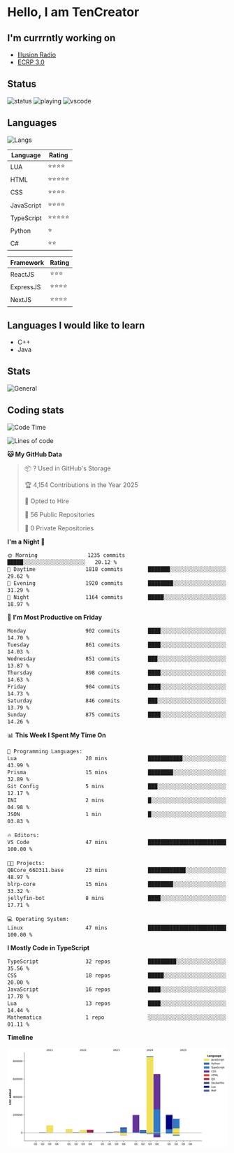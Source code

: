 # Hello, I am TenCreator

## I'm currrntly working on
- [Illusion Radio](https://illusionradio.co.uk/)
- [ECRP 3.0](http://github.com/Emerald-Coast-Roleplay/)

## Status
![status](https://api.statusbadges.me/badge/status/518334475038359555?simple=true&style=for-the-badge)
![playing](https://api.statusbadges.me/badge/playing/518334475038359555?style=for-the-badge)
![vscode](https://api.statusbadges.me/badge/vscode/518334475038359555?style=for-the-badge)

## Languages
![Langs](https://github-readme-stats.vercel.app/api/top-langs/?username=tencreator&layout=compact&theme=radical)


|Language|Rating|
|--------|------|
|LUA|⭐️⭐️⭐️⭐️|
|HTML|⭐️⭐️⭐️⭐️⭐️|
|CSS|⭐️⭐️⭐️⭐️|
|JavaScript|⭐️⭐️⭐️⭐️|
|TypeScript|⭐️⭐️⭐️⭐️⭐️|
|Python|⭐️|
|C#|⭐️⭐️ |

|Framework|Rating|
|--------|------|
|ReactJS|⭐️⭐️⭐|
|ExpressJS|⭐️⭐️⭐️⭐️|
|NextJS|⭐️⭐️⭐⭐️|

## Languages I would like to learn
- C++
- Java

## Stats
![General](https://github-readme-stats.vercel.app/api?username=tencreator&show_icons=true&theme=radical)

## Coding stats

<!--START_SECTION:waka-->
![Code Time](http://img.shields.io/badge/Code%20Time-637%20hrs%2016%20mins-blue)

![Lines of code](https://img.shields.io/badge/From%20Hello%20World%20I%27ve%20Written-2.4%20million%20lines%20of%20code-blue)

**🐱 My GitHub Data** 

> 📦 ? Used in GitHub's Storage 
 > 
> 🏆 4,154 Contributions in the Year 2025
 > 
> 💼 Opted to Hire
 > 
> 📜 56 Public Repositories 
 > 
> 🔑 0 Private Repositories 
 > 
**I'm a Night 🦉** 

```text
🌞 Morning                1235 commits        █████░░░░░░░░░░░░░░░░░░░░   20.12 % 
🌆 Daytime                1818 commits        ███████░░░░░░░░░░░░░░░░░░   29.62 % 
🌃 Evening                1920 commits        ████████░░░░░░░░░░░░░░░░░   31.29 % 
🌙 Night                  1164 commits        █████░░░░░░░░░░░░░░░░░░░░   18.97 % 
```
📅 **I'm Most Productive on Friday** 

```text
Monday                   902 commits         ████░░░░░░░░░░░░░░░░░░░░░   14.70 % 
Tuesday                  861 commits         ████░░░░░░░░░░░░░░░░░░░░░   14.03 % 
Wednesday                851 commits         ███░░░░░░░░░░░░░░░░░░░░░░   13.87 % 
Thursday                 898 commits         ████░░░░░░░░░░░░░░░░░░░░░   14.63 % 
Friday                   904 commits         ████░░░░░░░░░░░░░░░░░░░░░   14.73 % 
Saturday                 846 commits         ███░░░░░░░░░░░░░░░░░░░░░░   13.79 % 
Sunday                   875 commits         ████░░░░░░░░░░░░░░░░░░░░░   14.26 % 
```


📊 **This Week I Spent My Time On** 

```text
💬 Programming Languages: 
Lua                      20 mins             ███████████░░░░░░░░░░░░░░   43.99 % 
Prisma                   15 mins             ████████░░░░░░░░░░░░░░░░░   32.89 % 
Git Config               5 mins              ███░░░░░░░░░░░░░░░░░░░░░░   12.17 % 
INI                      2 mins              █░░░░░░░░░░░░░░░░░░░░░░░░   04.98 % 
JSON                     1 min               █░░░░░░░░░░░░░░░░░░░░░░░░   03.83 % 

🔥 Editors: 
VS Code                  47 mins             █████████████████████████   100.00 % 

🐱‍💻 Projects: 
QBCore_66D311.base       23 mins             ████████████░░░░░░░░░░░░░   48.97 % 
blrp-core                15 mins             ████████░░░░░░░░░░░░░░░░░   33.32 % 
jellyfin-bot             8 mins              ████░░░░░░░░░░░░░░░░░░░░░   17.71 % 

💻 Operating System: 
Linux                    47 mins             █████████████████████████   100.00 % 
```

**I Mostly Code in TypeScript** 

```text
TypeScript               32 repos            █████████░░░░░░░░░░░░░░░░   35.56 % 
CSS                      18 repos            █████░░░░░░░░░░░░░░░░░░░░   20.00 % 
JavaScript               16 repos            ████░░░░░░░░░░░░░░░░░░░░░   17.78 % 
Lua                      13 repos            ████░░░░░░░░░░░░░░░░░░░░░   14.44 % 
Mathematica              1 repo              ░░░░░░░░░░░░░░░░░░░░░░░░░   01.11 % 
```



**Timeline**

![Lines of Code chart](https://raw.githubusercontent.com/tencreator/tencreator/main/assets/bar_graph.png)


<!--END_SECTION:waka-->
